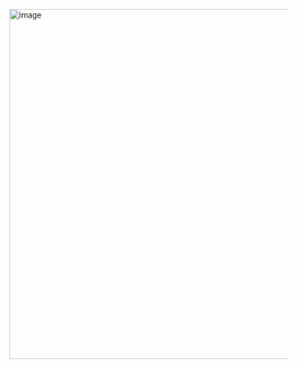 <img width="1073" height="633" alt="image" src="https://github.com/user-attachments/assets/ac7386fe-a2cb-4ad6-8e2f-5d3e74e6ae4c" />
